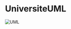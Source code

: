 # UniversiteUML 
![UML](https://user-images.githubusercontent.com/93881127/196833371-3ee416d6-f08f-462a-a605-2cc793e624c4.png)
